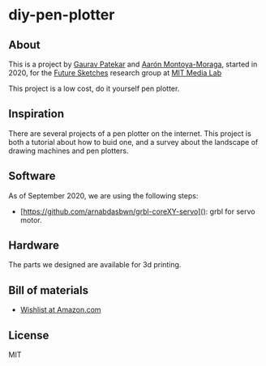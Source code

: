 # diy-pen-plotter

## About

This is a project by [Gaurav Patekar](https://www.media.mit.edu/people/gauravp/overview/) and [Aarón Montoya-Moraga](https://www.media.mit.edu/people/velouria/overview/), started in 2020, for the [Future Sketches](https://www.media.mit.edu/groups/future-sketches/overview/) research group at [MIT Media Lab](https://www.media.mit.edu/)

This project is a low cost, do it yourself pen plotter.

## Inspiration

There are several projects of a pen plotter on the internet. This project is both a tutorial about how to buid one, and a survey about the landscape of drawing machines and pen plotters.

## Software

As of September 2020, we are using the following steps:

* [https://github.com/arnabdasbwn/grbl-coreXY-servo](): grbl for servo motor.

## Hardware

The parts we designed are available for 3d printing.

## Bill of materials

* [Wishlist at Amazon.com](https://www.amazon.com/hz/wishlist/ls/1QS8639F5SNBW?&sort=default)

## License

MIT
